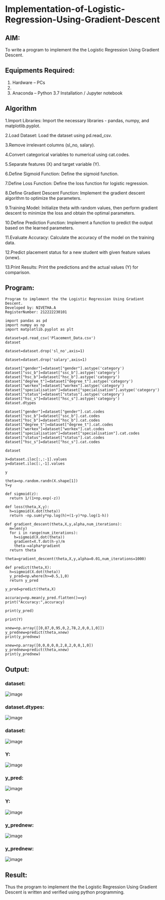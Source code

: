 # Implementation-of-Logistic-Regression-Using-Gradient-Descent

## AIM:

To write a program to implement the the Logistic Regression Using Gradient Descent.

## Equipments Required:

1. Hardware – PCs
2. 
3. Anaconda – Python 3.7 Installation / Jupyter notebook

## Algorithm

1.Import Libraries: Import the necessary libraries - pandas, numpy, and matplotlib.pyplot.

2.Load Dataset: Load the dataset using pd.read_csv.

3.Remove irrelevant columns (sl_no, salary).

4.Convert categorical variables to numerical using cat.codes.

5.Separate features (X) and target variable (Y).

6.Define Sigmoid Function: Define the sigmoid function.

7.Define Loss Function: Define the loss function for logistic regression.

8.Define Gradient Descent Function: Implement the gradient descent algorithm to optimize the parameters.

9.Training Model: Initialize theta with random values, then perform gradient descent to minimize the loss and obtain the optimal parameters.

10.Define Prediction Function: Implement a function to predict the output based on the learned parameters.

11.Evaluate Accuracy: Calculate the accuracy of the model on the training data.

12.Predict placement status for a new student with given feature values (xnew).

13.Print Results: Print the predictions and the actual values (Y) for comparison.

## Program:
```
Program to implement the the Logistic Regression Using Gradient Descent.
Developed by: NIVETHA.A
RegisterNumber: 212222230101

import pandas as pd
import numpy as np
import matplotlib.pyplot as plt

dataset=pd.read_csv('Placement_Data.csv')
dataset

dataset=dataset.drop('sl_no',axis=1)

dataset=dataset.drop('salary',axis=1)

dataset["gender"]=dataset["gender"].astype('category')
dataset["ssc_b"]=dataset["ssc_b"].astype('category')
dataset["hsc_b"]=dataset["hsc_b"].astype('category')
dataset["degree_t"]=dataset["degree_t"].astype('category')
dataset["workex"]=dataset["workex"].astype('category')
dataset["specialisation"]=dataset["specialisation"].astype('category')
dataset["status"]=dataset["status"].astype('category')
dataset["hsc_s"]=dataset["hsc_s"].astype('category')
dataset.dtypes

dataset["gender"]=dataset["gender"].cat.codes
dataset["ssc_b"]=dataset["ssc_b"].cat.codes
dataset["hsc_b"]=dataset["hsc_b"].cat.codes
dataset["degree_t"]=dataset["degree_t"].cat.codes
dataset["workex"]=dataset["workex"].cat.codes
dataset["specialisation"]=dataset["specialisation"].cat.codes
dataset["status"]=dataset["status"].cat.codes
dataset["hsc_s"]=dataset["hsc_s"].cat.codes

dataset

X=dataset.iloc[:,:-1].values
y=dataset.iloc[:,-1].values

y

theta=np.random.randn(X.shape[1])
Y=y

def sigmoid(z):
  return 1/(1+np.exp(-z))

def loss(theta,X,y):
  h=sigmoid(X.dot(theta))
  return -np.sum(y*np.log(h)+(1-y)*np.log(1-h))

def gradient_descent(theta,X,y,alpha,num_iterations):
  m=len(y)
  for i in range(num_iterations):
    h=sigmoid(X.dot(theta))
    gradient=X.T.dot(h-y)/m
    theta-=alpha*gradient
  return theta

theta=gradient_descent(theta,X,y,alpha=0.01,num_iterations=1000)

def predict(theta,X):
  h=sigmoid(X.dot(theta))
  y_pred=np.where(h>=0.5,1,0)
  return y_pred
  
y_pred=predict(theta,X)

accuracy=np.mean(y_pred.flatten()==y)
print("Accuracy:",accuracy)

print(y_pred)

print(Y)

xnew=np.array([[0,87,0,95,0,2,78,2,0,0,1,0]])
y_prednew=predict(theta,xnew)
print(y_prednew)

xnew=np.array([0,0,0,0,0,2,8,2,0,0,1,0])
y_prednew=predict(theta,xnew)
print(y_prednew)

```
## Output:

### dataset:

![image](https://github.com/nivetharajaa/-Implementation-of-Logistic-Regression-Using-Gradient-Descent/assets/120543388/f7eeb360-1ac4-4ef9-b7b0-236b251b621a)

### dataset.dtypes:

![image](https://github.com/nivetharajaa/-Implementation-of-Logistic-Regression-Using-Gradient-Descent/assets/120543388/cd51c145-9382-40c0-9ece-b6a39c6233ee)

### dataset:

![image](https://github.com/nivetharajaa/-Implementation-of-Logistic-Regression-Using-Gradient-Descent/assets/120543388/2fd09172-51e1-48a7-a6a7-597c93babe80)

### Y:

![image](https://github.com/nivetharajaa/-Implementation-of-Logistic-Regression-Using-Gradient-Descent/assets/120543388/8743119f-81fd-4228-8c73-a68506898072)

### y_pred:

![image](https://github.com/nivetharajaa/-Implementation-of-Logistic-Regression-Using-Gradient-Descent/assets/120543388/24fce9de-486e-4f59-a445-500f8aa89654)

### Y:

![image](https://github.com/nivetharajaa/-Implementation-of-Logistic-Regression-Using-Gradient-Descent/assets/120543388/83de6cd0-cf6f-42bb-9487-266e31259b84)

### y_prednew:

![image](https://github.com/nivetharajaa/-Implementation-of-Logistic-Regression-Using-Gradient-Descent/assets/120543388/2913235e-2a67-4167-9562-87f9564b6702)

### y_prednew:

![image](https://github.com/nivetharajaa/-Implementation-of-Logistic-Regression-Using-Gradient-Descent/assets/120543388/0295688c-0f3c-4ef3-af99-198bcda05a19)

## Result:
Thus the program to implement the the Logistic Regression Using Gradient Descent is written and verified using python programming.


